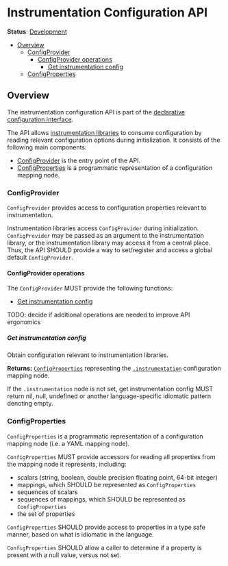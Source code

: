 # Instrumentation Configuration API

**Status**: [Development](../document-status.md)

<!-- toc -->

- [Overview](#overview)
  * [ConfigProvider](#configprovider)
    + [ConfigProvider operations](#configprovider-operations)
      - [Get instrumentation config](#get-instrumentation-config)
  * [ConfigProperties](#configproperties)

<!-- tocstop -->

## Overview

The instrumentation configuration API is part of
the [declarative configuration interface](./README.md#declarative-configuration).

The API allows [instrumentation libraries](../glossary.md#instrumentation-library)
to consume configuration by reading relevant configuration options during
initialization. It consists of the following main components:

* [ConfigProvider](#configprovider) is the entry point of the API.
* [ConfigProperties](#configproperties) is a programmatic representation of a
  configuration mapping node.

### ConfigProvider

`ConfigProvider` provides access to configuration properties relevant to
instrumentation.

Instrumentation libraries access `ConfigProvider` during
initialization. `ConfigProvider` may be passed as an argument to the
instrumentation library, or the instrumentation library may access it from a
central place. Thus, the API SHOULD provide a way to set/register and access a
global default `ConfigProvider`.

#### ConfigProvider operations

The `ConfigProvider` MUST provide the following functions:

* [Get instrumentation config](#get-instrumentation-config)

TODO: decide if additional operations are needed to improve API ergonomics

##### Get instrumentation config

Obtain configuration relevant to instrumentation libraries.

**Returns:** [`ConfigProperties`](#configproperties) representing
the [`.instrumentation`](https://github.com/open-telemetry/opentelemetry-configuration/blob/670901762dd5cce1eecee423b8660e69f71ef4be/examples/kitchen-sink.yaml#L438-L439)
configuration mapping node.

If the `.instrumentation` node is not set, get instrumentation config MUST
return nil, null, undefined or another language-specific idiomatic pattern
denoting empty.

### ConfigProperties

`ConfigProperties` is a programmatic representation of a configuration mapping
node (i.e. a YAML mapping node).

`ConfigProperties` MUST provide accessors for reading all properties from the
mapping node it represents, including:

* scalars (string, boolean, double precision floating point, 64-bit integer)
* mappings, which SHOULD be represented as `ConfigProperties`
* sequences of scalars
* sequences of mappings, which SHOULD be represented as `ConfigProperties`
* the set of properties

`ConfigProperties` SHOULD provide access to properties in a type safe manner,
based on what is idiomatic in the language.

`ConfigProperties` SHOULD allow a caller to determine if a property is present
with a null value, versus not set.
